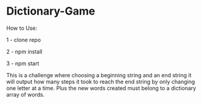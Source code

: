 # Dictionary-Game

How to Use: 

1 - clone repo

2 - npm install

3 - npm start


This is a challenge where choosing a beginning string and an end string it will output how many steps it took to reach the end string by only changing one letter at a time.
Plus the new words created must belong to a dictionary array of words.
